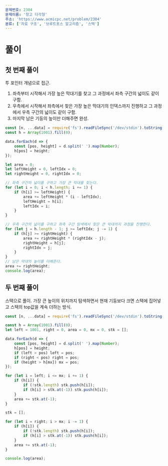 ```yaml
---
문제번호: 2304
문제이름: '창고 다각형'
주소: 'https://www.acmicpc.net/problem/2304'
분류: ['자료 구조', '브루트포스 알고리즘', '스택']
---
```


# 풀이

## 첫 번째 풀이

투 포인터 개념으로 접근. 

1. 좌측부터 시작해서 가장 높은 막대기를 찾고 그 과정에서 좌측 구간의 넓이도 같이 구함.
2. 우측에서 시작해서 좌측에서 찾은 가장 높은 막대기의 인덱스까지 진행하고 그 과정에서 우측 구간의 넓이도 같이 구함.
3. 마지막 남은 기둥의 높이만 더해주면 완성.

```js
const [n, ...data] = require('fs').readFileSync('/dev/stdin').toString().trim().split('\n')
const h = Array(1001).fill(0);

data.forEach(d => {
    const [pos, height] = d.split(' ').map(Number);
    h[pos] = height;
});

let area = 0;
let leftHeight = 0, leftIdx = 0;
let rightHeight = 0, rightIdx = 0;

// 좌측 구간의 넓이를 구하고 가장 큰 막대를 찾는다.
for (let i = 0; i < h.length; i += 1) {
    if (h[i] >= leftHeight) {
        area += leftHeight * (i - leftIdx);
        leftHeight = h[i];
        leftIdx = i;
    }
}

// 우측 구간의 넓이를 구하고 좌측 구간 탐색에서 찾은 큰 막대까지 과정을 진행한다.
for (let j = h.length - 1; j >= leftIdx; j -= 1) {
    if (h[j] >= rightHeight) {
        area += rightHeight * (rightIdx - j);
        rightHeight = h[j];
        rightIdx = j;
    }
}
// 남은 막대의 높이를 더해준다.
area += rightHeight;
console.log(area);
```

## 두 번째 풀이

스택으로 풀이. 가장 큰 높이의 위치까지 탐색하면서 현재 기둥보다 크면 스택에 집어넣고 스택의 top값을 계속 더하는 방식.

```js
const [n, ...data] = require('fs').readFileSync('/dev/stdin').toString().trim().split('\n')

const h = Array(1001).fill(0);
let left = 1001, right = 0, area = 0, mx = 0, stk = [];

data.forEach(d => {
    const [pos, height] = d.split(' ').map(Number);
    h[pos] = height;
    if (left > pos) left = pos;
    if (right < pos) right = pos;
    if (height > h[mx]) mx = pos;
});

for (let i = left; i <= mx; i += 1) {
    if (h[i]) {
        if (!stk.length) stk.push(h[i]);
        if (h[i] > stk.at(-1)) stk.push(h[i]);
    }
    area += stk.at(-1);
}

stk = [];

for (let i = right; i > mx; i -= 1) {
    if (h[i]) {
        if (!stk.length) stk.push(h[i]);
        if (h[i] > stk.at(-1)) stk.push(h[i]);
    }
    area += stk.at(-1);
}

console.log(area);
```